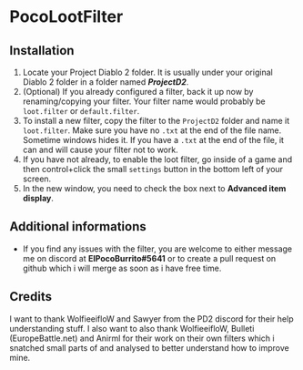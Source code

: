 # PocoLootFilter
## Installation
1. Locate your Project Diablo 2 folder. It is usually under your original Diablo 2 folder in a folder named ***ProjectD2***.
2. (Optional) If you already configured a filter, back it up now by renaming/copying your filter. Your filter name would probably be `loot.filter` or `default.filter`.
3. To install a new filter, copy the filter to the `ProjectD2` folder and name it `loot.filter`. Make sure you have no `.txt` at the end of the file name. Sometime windows hides it. If you have a `.txt` at the end of the file, it can and will cause your filter not to work.
4. If you have not already, to enable the loot filter, go inside of a game and then control+click the small `settings` button in the bottom left of your screen.
5. In the new window, you need to check the box next to **Advanced item display**.

## Additional informations
- If you find any issues with the filter, you are welcome to either message me on discord at **ElPocoBurrito#5641** or to create a pull request on github which i will merge as soon as i have free time.

## Credits
I want to thank WolfieeifloW and Sawyer from the PD2 discord for their help understanding stuff. I also want to also thank WolfieeifloW, Bulleti (EuropeBattle.net) and Anirml for their work on their own filters which i snatched small parts of and analysed to better understand how to improve mine.
